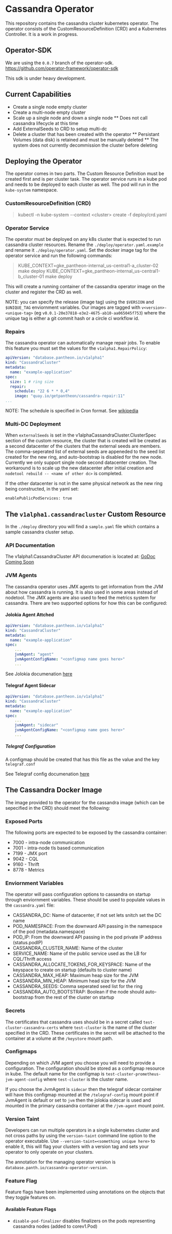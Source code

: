 # Cassandra Operator
This repository contains the cassandra cluster kubernetes operator. The operator consists of the CustomResourceDefinition (CRD) and a Kubernetes Controller. It is a work in progress.

## Operator-SDK
We are using the `0.0.7` branch of the operator-sdk.
https://github.com/operator-framework/operator-sdk

This sdk is under heavy development.

## Current Capabilities
* Create a single node empty cluster
* Create a multi-node empty cluster
* Scale up a single node and down a single node
** Does not call cassandra lifecycle at this time
* Add ExternalSeeds to CRD to setup multi-dc
* Delete a cluster that has been created with the operator
** Persistant Volumes (data disk) is retained and must be manually deleted
** The system does not currently decommission the cluster before deleting

## Deploying the Operator
The operator comes in two parts. The Custom Resource Definition must be created first and is per cluster task. The
operator service runs in a kube pod and needs to be deployed to each cluster as well. The pod will run in the `kube-system`
namespace.

### CustomResourceDefinition (CRD)
>kubectl -n kube-system --context \<cluster\> create -f deploy/crd.yaml
### Operator Service
The operator must be deployed on any k8s cluster that is expected to run cassandra cluster resources. Rename the `./deploy/operator.yaml.example` and rename it `./deploy/operator.yaml`. Set the docker image tag for the operator service and run the following commands:

>KUBE_CONTEXT=gke_pantheon-internal_us-central1-a_cluster-02 make deploy
>KUBE_CONTEXT=gke_pantheon-internal_us-central1-b_cluster-01 make deploy

This will create a running container of the cassandra operator image on the cluster and register the CRD as well.

NOTE: you can specify the release (image tag) using the `$VERSION` and `$UNIQUE_TAG` enviornment variables. Our images are tagged with `v<version>-<unique-tag>` (eg `v0.0.1-20e37818-e3e2-4675-ab10-aa065045f753`) where the unique tag is either a git commit 
hash or a circle ci workflow id.

### Repairs
The cassandra operator can automatically manage repair jobs. To enable this feature you must set the values for the `v1alpha1.RepairPolicy`:

```yaml
apiVersion: "database.pantheon.io/v1alpha1"
kind: "CassandraCluster"
metadata:
  name: "example-application"
spec:
  size: 1 # ring size
  repair:
    schedule: "22 6 * * 0,4"
    image: "quay.io/getpantheon/cassandra-repair:11"
...
```

NOTE: The schedule is specified in Cron format. See [wikipedia](https://en.wikipedia.org/wiki/Cron#CRON_expression)

### Multi-DC Deployment
When `externalSeeds` is set in the v1alphaCassandraCluster.ClusterSpec section of the custom resource, the cluster that is created will be created as a second datacenter of the clusters that the external seeds are members. The comma-seperated list of external seeds are appeneded to the seed list created for the new ring, and auto-bootstrap is disabled for the new node. Currently we only support single node second datacenter creation. The workaround is to scale up the new datacenter after initial creation and `nodetool rebuild -- <name of other dc>` is completed.

If the other datacenter is not in the same physical network as the new ring being constructed, in the yaml set:
```
enablePublicPodServices: true
```

## The `v1alpha1.cassandracluster` Custom Resource
In the `./deploy` directory you will find a `sample.yaml` file which contains a sample cassandra cluster setup.

### API Documentation
The v1alpha1.CassandraCluster API documenation is located at:
[GoDoc Coming Soon]()

### JVM Agents
The cassandra operator uses JMX agents to get information from the JVM about how cassandra is running. It is also used in some areas instead of nodetool. The JMX agents are also used to feed the metrics system for cassandra. There are two supported options for how this can be configured:

#### Jolokia Agent Attched
```yaml
apiVersion: "database.pantheon.io/v1alpha1"
kind: "CassandraCluster"
metadata:
  name: "example-application"
spec:
    ...
    jvmAgent: "agent"
    jvmAgentConfigName: "<configmap name goes here>"
    ...
```

See Jolokia documenation [here](https://jolokia.org/documentation.html)

#### Telegraf Agent Sidecar
```yaml
apiVersion: "database.pantheon.io/v1alpha1"
kind: "CassandraCluster"
metadata:
  name: "example-application"
spec:
    ...
    jvmAgent: "sidecar"
    jvmAgentConfigName: "<configmap name goes here>"
    ...
```

##### Telegraf Configuration
A configmap should be created that has this file as the value and the key `telegraf.conf`

See Telegraf config documenation [here](https://github.com/influxdata/telegraf/blob/master/etc/telegraf.conf)

## The Cassandra Docker Image
The image provided to the operator for the cassandra image (which can be sepecified in the CRD) should meet the following:

### Exposed Ports
The following ports are expected to be exposed by the cassandra container:
* 7000 - intra-node communication
* 7001 - intra-node tls based communication
* 7199 - JMX port
* 9042 - CQL
* 9160 - Thrift
* 8778 - Metrics

### Enviornment Variables
The operator will pass configuration options to cassandra on startup through enviornment variables. These should be used to populate values in the `cassandra.yaml` file:

* CASSANDRA_DC: Name of datacenter, if not set lets snitch set the DC name
* POD_NAMESPACE: From the downward API passing in the namespace of the pod (metadata.namespace)
* POD_IP: From the downward API passing in the pod private IP address (status.podIP)
* CASSANDRA_CLUSTER_NAME: Name of the cluster 
* SERVICE_NAME: Name of the public service used as the LB for CQL/Thrift access
* CASSANDRA_ALLOCATE_TOKENS_FOR_KEYSPACE: Name of the keyspace to create on startup (defaults to cluster name)
* CASSANDRA_MAX_HEAP: Maximum heap size for the JVM
* CASSANDRA_MIN_HEAP: Minimum head size for the JVM
* CASSANDRA_SEEDS: Comma seperated seed list for the ring
* CASSANDRA_AUTO_BOOTSTRAP: Boolean if the node should auto-bootstrap from the rest of the cluster on startup

### Secrets

The certificates that cassandra uses should be in a secret called `test-cluster-cassandra-certs` where `test-cluster` is the name of the cluster specified in the CRD. These certificates in the secret will be attached to the container at a volume at the `/keystore` mount path.

### Configmaps

Depending on which JVM agent you choose you will need to provide a configuration. The configuration should be stored as a configmap resource in kube. The default name for the configmap is `test-cluster-prometheus-jvm-agent-config` where `test-cluster` is the cluster name. 

If you choose the JvmAgent is `sidecar` then the telegraf sidecar container will have this configmap mounted at the `/telegraf-config` mount point if JvmAgent is default or set to `jvm` then the jolokia sidecar is used and mounted in the primary cassandra container at the `/jvm-agent` mount point.

### Version Taint

Developers can run multiple operators in a single kubernetes cluster and not cross paths by using the `version-taint` command line option to the operator executable. Use `--version-taint=<something unique here>` to enable it, this will flag your clusters with a version tag and sets your operator to only operate on your clusters.

The annotation for the managing operator version is `database.panth.io/cassandra-operator-version`.

### Feature Flag

Feature flags have been implemented using annotations on the objects that they toggle features on.

#### Available Feature Flags

* `disable-pod-finalizer` disables finalizers on the pods representing cassandra nodes (added to corev1.Pod)